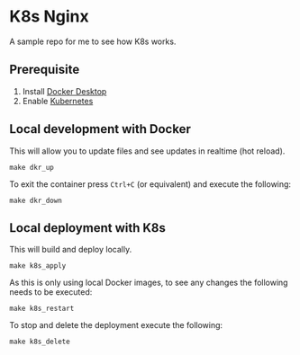 # K8s Nginx

A sample repo for me to see how K8s works.

## Prerequisite

1. Install [Docker Desktop](https://www.docker.com/products/docker-desktop/)
2. Enable [Kubernetes](https://docs.docker.com/desktop/features/kubernetes/)

## Local development with Docker

This will allow you to update files and see updates in realtime (hot reload).

```shell
make dkr_up
```

To exit the container press `Ctrl+C` (or equivalent) and execute the following:

```shell
make dkr_down
```

## Local deployment with K8s

This will build and deploy locally.

```shell
make k8s_apply
```

As this is only using local Docker images, to see any changes the following needs to be executed:

```shell
make k8s_restart
```

To stop and delete the deployment execute the following:

```shell
make k8s_delete
```
